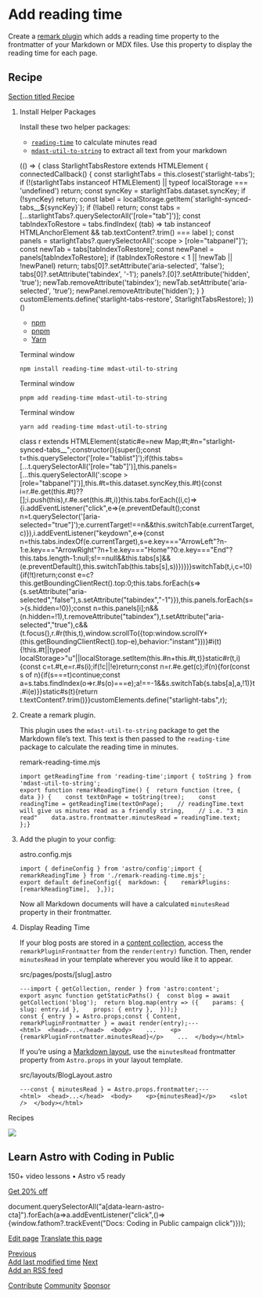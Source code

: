 Add reading time
================

Create a [remark plugin](https://github.com/remarkjs/remark) which adds a reading time property to the frontmatter of your Markdown or MDX files. Use this property to display the reading time for each page.

Recipe
------

[Section titled Recipe](#recipe)

1.  Install Helper Packages
    
    Install these two helper packages:
    
    *   [`reading-time`](https://www.npmjs.com/package/reading-time) to calculate minutes read
    *   [`mdast-util-to-string`](https://www.npmjs.com/package/mdast-util-to-string) to extract all text from your markdown
    
    (() => { class StarlightTabsRestore extends HTMLElement { connectedCallback() { const starlightTabs = this.closest('starlight-tabs'); if (!(starlightTabs instanceof HTMLElement) || typeof localStorage === 'undefined') return; const syncKey = starlightTabs.dataset.syncKey; if (!syncKey) return; const label = localStorage.getItem(\`starlight-synced-tabs\_\_${syncKey}\`); if (!label) return; const tabs = \[...starlightTabs?.querySelectorAll('\[role="tab"\]')\]; const tabIndexToRestore = tabs.findIndex( (tab) => tab instanceof HTMLAnchorElement && tab.textContent?.trim() === label ); const panels = starlightTabs?.querySelectorAll(':scope > \[role="tabpanel"\]'); const newTab = tabs\[tabIndexToRestore\]; const newPanel = panels\[tabIndexToRestore\]; if (tabIndexToRestore < 1 || !newTab || !newPanel) return; tabs\[0\]?.setAttribute('aria-selected', 'false'); tabs\[0\]?.setAttribute('tabindex', '-1'); panels?.\[0\]?.setAttribute('hidden', 'true'); newTab.removeAttribute('tabindex'); newTab.setAttribute('aria-selected', 'true'); newPanel.removeAttribute('hidden'); } } customElements.define('starlight-tabs-restore', StarlightTabsRestore); })()
    
    *   [npm](#tab-panel-1790)
    *   [pnpm](#tab-panel-1791)
    *   [Yarn](#tab-panel-1792)
    
    Terminal window
    
        npm install reading-time mdast-util-to-string
    
    Terminal window
    
        pnpm add reading-time mdast-util-to-string
    
    Terminal window
    
        yarn add reading-time mdast-util-to-string
    
    class r extends HTMLElement{static#e=new Map;#t;#n="starlight-synced-tabs\_\_";constructor(){super();const t=this.querySelector('\[role="tablist"\]');if(this.tabs=\[...t.querySelectorAll('\[role="tab"\]')\],this.panels=\[...this.querySelectorAll(':scope > \[role="tabpanel"\]')\],this.#t=this.dataset.syncKey,this.#t){const i=r.#e.get(this.#t)??\[\];i.push(this),r.#e.set(this.#t,i)}this.tabs.forEach((i,c)=>{i.addEventListener("click",e=>{e.preventDefault();const n=t.querySelector('\[aria-selected="true"\]');e.currentTarget!==n&&this.switchTab(e.currentTarget,c)}),i.addEventListener("keydown",e=>{const n=this.tabs.indexOf(e.currentTarget),s=e.key==="ArrowLeft"?n-1:e.key==="ArrowRight"?n+1:e.key==="Home"?0:e.key==="End"?this.tabs.length-1:null;s!==null&&this.tabs\[s\]&&(e.preventDefault(),this.switchTab(this.tabs\[s\],s))})})}switchTab(t,i,c=!0){if(!t)return;const e=c?this.getBoundingClientRect().top:0;this.tabs.forEach(s=>{s.setAttribute("aria-selected","false"),s.setAttribute("tabindex","-1")}),this.panels.forEach(s=>{s.hidden=!0});const n=this.panels\[i\];n&&(n.hidden=!1),t.removeAttribute("tabindex"),t.setAttribute("aria-selected","true"),c&&(t.focus(),r.#r(this,t),window.scrollTo({top:window.scrollY+(this.getBoundingClientRect().top-e),behavior:"instant"}))}#i(t){!this.#t||typeof localStorage>"u"||localStorage.setItem(this.#n+this.#t,t)}static#r(t,i){const c=t.#t,e=r.#s(i);if(!c||!e)return;const n=r.#e.get(c);if(n){for(const s of n){if(s===t)continue;const a=s.tabs.findIndex(o=>r.#s(o)===e);a!==-1&&s.switchTab(s.tabs\[a\],a,!1)}t.#i(e)}}static#s(t){return t.textContent?.trim()}}customElements.define("starlight-tabs",r);
2.  Create a remark plugin.
    
    This plugin uses the `mdast-util-to-string` package to get the Markdown file’s text. This text is then passed to the `reading-time` package to calculate the reading time in minutes.
    
    remark-reading-time.mjs
    
        import getReadingTime from 'reading-time';import { toString } from 'mdast-util-to-string';
        export function remarkReadingTime() {  return function (tree, { data }) {    const textOnPage = toString(tree);    const readingTime = getReadingTime(textOnPage);    // readingTime.text will give us minutes read as a friendly string,    // i.e. "3 min read"    data.astro.frontmatter.minutesRead = readingTime.text;  };}
    
3.  Add the plugin to your config:
    
    astro.config.mjs
    
        import { defineConfig } from 'astro/config';import { remarkReadingTime } from './remark-reading-time.mjs';
        export default defineConfig({  markdown: {    remarkPlugins: [remarkReadingTime],  },});
    
    Now all Markdown documents will have a calculated `minutesRead` property in their frontmatter.
    
4.  Display Reading Time
    
    If your blog posts are stored in a [content collection](/en/guides/content-collections/), access the `remarkPluginFrontmatter` from the `render(entry)` function. Then, render `minutesRead` in your template wherever you would like it to appear.
    
    src/pages/posts/\[slug\].astro
    
        ---import { getCollection, render } from 'astro:content';
        export async function getStaticPaths() {  const blog = await getCollection('blog');  return blog.map(entry => ({    params: { slug: entry.id },    props: { entry },  }));}
        const { entry } = Astro.props;const { Content, remarkPluginFrontmatter } = await render(entry);---
        <html>  <head>...</head>  <body>    ...    <p>{remarkPluginFrontmatter.minutesRead}</p>    ...  </body></html>
    
    If you’re using a [Markdown layout](/en/basics/layouts/#markdown-layouts), use the `minutesRead` frontmatter property from `Astro.props` in your layout template.
    
    src/layouts/BlogLayout.astro
    
        ---const { minutesRead } = Astro.props.frontmatter;---
        <html>  <head>...</head>  <body>    <p>{minutesRead}</p>    <slot />  </body></html>
    

Recipes

![](/_astro/CodingInPublic.DpaYu7Qd_5sx41.webp)

Learn Astro with **Coding in Public**
-------------------------------------

150+ video lessons • Astro v5 ready

[Get 20% off](https://learnastro.dev?code=ASTRO_PROMO)

document.querySelectorAll("a\[data-learn-astro-cta\]").forEach(a=>a.addEventListener("click",()=>{window.fathom?.trackEvent("Docs: Coding in Public campaign click")}));

[Edit page](https://github.com/withastro/docs/edit/main/src/content/docs/en/recipes/reading-time.mdx) [Translate this page](https://contribute.docs.astro.build/guides/i18n/)

[Previous  
Add last modified time](/en/recipes/modified-time/) [Next  
Add an RSS feed](/en/recipes/rss/)

[Contribute](/en/contribute/) [Community](https://astro.build/chat) [Sponsor](https://opencollective.com/astrodotbuild)